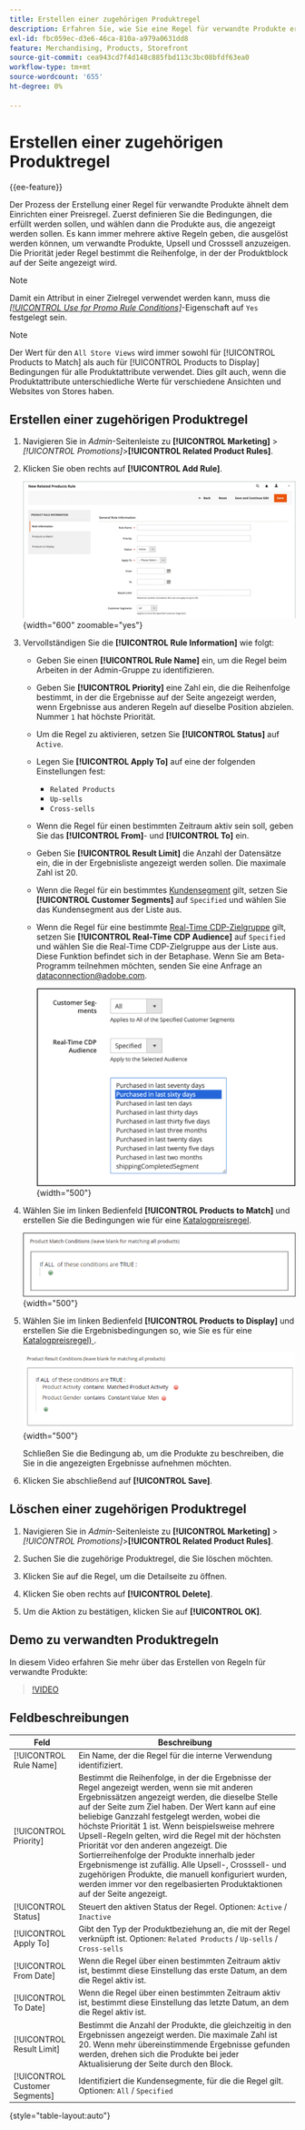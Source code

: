 ```yaml
---
title: Erstellen einer zugehörigen Produktregel
description: Erfahren Sie, wie Sie eine Regel für verwandte Produkte erstellen, die ausgelöst werden kann, um verwandte Produkte, Upsell und Crosssell anzuzeigen.
exl-id: fbc059ec-d3e6-46ca-810a-a979a0631dd8
feature: Merchandising, Products, Storefront
source-git-commit: cea943cd7f4d148c885fbd113c3bc08bfdf63ea0
workflow-type: tm+mt
source-wordcount: '655'
ht-degree: 0%

---
```


# Erstellen einer zugehörigen Produktregel

{{ee-feature}}

Der Prozess der Erstellung einer Regel für verwandte Produkte ähnelt dem Einrichten einer Preisregel. Zuerst definieren Sie die Bedingungen, die erfüllt werden sollen, und wählen dann die Produkte aus, die angezeigt werden sollen. Es kann immer mehrere aktive Regeln geben, die ausgelöst werden können, um verwandte Produkte, Upsell und Crosssell anzuzeigen. Die Priorität jeder Regel bestimmt die Reihenfolge, in der der Produktblock auf der Seite angezeigt wird.

>[!NOTE]
>
>Damit ein Attribut in einer Zielregel verwendet werden kann, muss die [_[!UICONTROL Use for Promo Rule Conditions]_](../catalog/product-attributes.md)-Eigenschaft auf `Yes` festgelegt sein.

>[!NOTE]
>
>Der Wert für den `All Store Views` wird immer sowohl für [!UICONTROL Products to Match] als auch für [!UICONTROL Products to Display] Bedingungen für alle Produktattribute verwendet. Dies gilt auch, wenn die Produktattribute unterschiedliche Werte für verschiedene Ansichten und Websites von Stores haben.

## Erstellen einer zugehörigen Produktregel

1. Navigieren Sie in _Admin_-Seitenleiste zu **[!UICONTROL Marketing]** > _[!UICONTROL Promotions]_>**[!UICONTROL Related Product Rules]**.

1. Klicken Sie oben rechts auf **[!UICONTROL Add Rule]**.

   ![Regel für verwandte Produkte - Informationen](./assets/catalog-related-products-rule-information.png){width="600" zoomable="yes"}

1. Vervollständigen Sie die **[!UICONTROL Rule Information]** wie folgt:

   - Geben Sie einen **[!UICONTROL Rule Name]** ein, um die Regel beim Arbeiten in der Admin-Gruppe zu identifizieren.

   - Geben Sie **[!UICONTROL Priority]** eine Zahl ein, die die Reihenfolge bestimmt, in der die Ergebnisse auf der Seite angezeigt werden, wenn Ergebnisse aus anderen Regeln auf dieselbe Position abzielen. Nummer `1` hat höchste Priorität.

   - Um die Regel zu aktivieren, setzen Sie **[!UICONTROL Status]** auf `Active`.

   - Legen Sie **[!UICONTROL Apply To]** auf eine der folgenden Einstellungen fest:

      - `Related Products`
      - `Up-sells`
      - `Cross-sells`

   - Wenn die Regel für einen bestimmten Zeitraum aktiv sein soll, geben Sie das **[!UICONTROL From]**- und **[!UICONTROL To]** ein.

   - Geben Sie **[!UICONTROL Result Limit]** die Anzahl der Datensätze ein, die in der Ergebnisliste angezeigt werden sollen. Die maximale Zahl ist 20.

   - Wenn die Regel für ein bestimmtes [Kundensegment](../customers/customer-segments.md) gilt, setzen Sie **[!UICONTROL Customer Segments]** auf `Specified` und wählen Sie das Kundensegment aus der Liste aus.

   - Wenn die Regel für eine bestimmte [Real-Time CDP-Zielgruppe](../customers/audience-activation.md) gilt, setzen Sie **[!UICONTROL Real-Time CDP Audience]** auf `Specified` und wählen Sie die Real-Time CDP-Zielgruppe aus der Liste aus. Diese Funktion befindet sich in der Betaphase. Wenn Sie am Beta-Programm teilnehmen möchten, senden Sie eine Anfrage an [dataconnection@adobe.com](mailto:dataconnection@adobe.com).

     ![Regel für verwandte Produkte - Real-Time CDP-Zielgruppe](./assets/rtcdp-related-products.png){width="500"}

1. Wählen Sie im linken Bedienfeld **[!UICONTROL Products to Match]** und erstellen Sie die Bedingungen wie für eine [Katalogpreisregel](price-rules-catalog.md).

   ![Regel für verwandte Produkte - Abzugleichende Produkte](./assets/catalog-related-products-match.png){width="500"}

1. Wählen Sie im linken Bedienfeld **[!UICONTROL Products to Display]** und erstellen Sie die Ergebnisbedingungen so, wie Sie es für eine [Katalogpreisregel) ](price-rules-catalog.md).

   ![Regel für verwandte Produkte - anzuzeigende Produkte](./assets/catalog-related-products-to-display.png){width="500"}

   Schließen Sie die Bedingung ab, um die Produkte zu beschreiben, die Sie in die angezeigten Ergebnisse aufnehmen möchten.

1. Klicken Sie abschließend auf **[!UICONTROL Save]**.

## Löschen einer zugehörigen Produktregel

1. Navigieren Sie in _Admin_-Seitenleiste zu **[!UICONTROL Marketing]** > _[!UICONTROL Promotions]_>**[!UICONTROL Related Product Rules]**.

1. Suchen Sie die zugehörige Produktregel, die Sie löschen möchten.

1. Klicken Sie auf die Regel, um die Detailseite zu öffnen.

1. Klicken Sie oben rechts auf **[!UICONTROL Delete]**.

1. Um die Aktion zu bestätigen, klicken Sie auf **[!UICONTROL OK]**.

## Demo zu verwandten Produktregeln

In diesem Video erfahren Sie mehr über das Erstellen von Regeln für verwandte Produkte:

>[!VIDEO](https://video.tv.adobe.com/v/3417565?quality=12&learn=on&captions=ger)

## Feldbeschreibungen

| Feld | Beschreibung |
|--- |--- |
| [!UICONTROL Rule Name] | Ein Name, der die Regel für die interne Verwendung identifiziert. |
| [!UICONTROL Priority] | Bestimmt die Reihenfolge, in der die Ergebnisse der Regel angezeigt werden, wenn sie mit anderen Ergebnissätzen angezeigt werden, die dieselbe Stelle auf der Seite zum Ziel haben. Der Wert kann auf eine beliebige Ganzzahl festgelegt werden, wobei die höchste Priorität 1 ist. Wenn beispielsweise mehrere Upsell-Regeln gelten, wird die Regel mit der höchsten Priorität vor den anderen angezeigt. Die Sortierreihenfolge der Produkte innerhalb jeder Ergebnismenge ist zufällig. Alle Upsell-, Crosssell- und zugehörigen Produkte, die manuell konfiguriert wurden, werden immer vor den regelbasierten Produktaktionen auf der Seite angezeigt. |
| [!UICONTROL Status] | Steuert den aktiven Status der Regel. Optionen: `Active` / `Inactive` |
| [!UICONTROL Apply To] | Gibt den Typ der Produktbeziehung an, die mit der Regel verknüpft ist. Optionen: `Related Products` / `Up-sells` / `Cross-sells` |
| [!UICONTROL From Date] | Wenn die Regel über einen bestimmten Zeitraum aktiv ist, bestimmt diese Einstellung das erste Datum, an dem die Regel aktiv ist. |
| [!UICONTROL To Date] | Wenn die Regel über einen bestimmten Zeitraum aktiv ist, bestimmt diese Einstellung das letzte Datum, an dem die Regel aktiv ist. |
| [!UICONTROL Result Limit] | Bestimmt die Anzahl der Produkte, die gleichzeitig in den Ergebnissen angezeigt werden. Die maximale Zahl ist 20. Wenn mehr übereinstimmende Ergebnisse gefunden werden, drehen sich die Produkte bei jeder Aktualisierung der Seite durch den Block. |
| [!UICONTROL Customer Segments] | Identifiziert die Kundensegmente, für die die Regel gilt. Optionen: `All` / `Specified` |

{style="table-layout:auto"}
